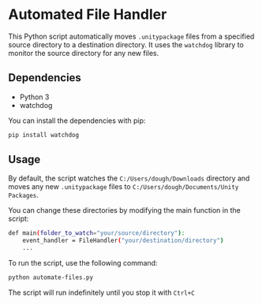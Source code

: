 # Automated File Handler

This Python script automatically moves `.unitypackage` files from a specified source directory to a destination directory. It uses the `watchdog` library to monitor the source directory for any new files.

## Dependencies

- Python 3
- watchdog

You can install the dependencies with pip:

```bash
pip install watchdog
```

## Usage

By default, the script watches the `C:/Users/dough/Downloads` directory and moves any new `.unitypackage` files to `C:/Users/dough/Documents/Unity Packages`.

You can change these directories by modifying the main function in the script:
```bash
def main(folder_to_watch="your/source/directory"):
    event_handler = FileHandler("your/destination/directory")
    ...
```

To run the script, use the following command:

```bash
python automate-files.py
```

The script will run indefinitely until you stop it with `Ctrl+C`